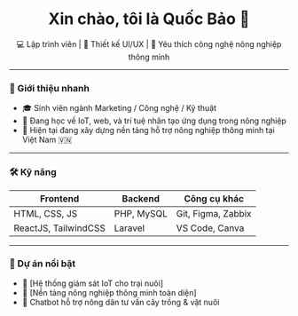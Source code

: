 <h1 align="center">Xin chào, tôi là Quốc Bảo 👋</h1>

<p align="center">
  💻 Lập trình viên | 🎨 Thiết kế UI/UX | 🌱 Yêu thích công nghệ nông nghiệp thông minh
</p>

---

### 📌 Giới thiệu nhanh
- 🎓 Sinh viên ngành Marketing / Công nghệ / Kỹ thuật
- 🧠 Đang học về IoT, web, và trí tuệ nhân tạo ứng dụng trong nông nghiệp
- 📍 Hiện tại đang xây dựng nền tảng hỗ trợ nông nghiệp thông minh tại Việt Nam 🇻🇳

---

### 🛠️ Kỹ năng
| Frontend | Backend | Công cụ khác |
|----------|---------|--------------|
| HTML, CSS, JS | PHP, MySQL | Git, Figma, Zabbix |
| ReactJS, TailwindCSS | Laravel | VS Code, Canva |

---

### 🚀 Dự án nổi bật
- 🔧 [Hệ thống giám sát IoT cho trại nuôi]
- 🌿 [Nền tảng nông nghiệp thông minh toàn diện]
- 💬 Chatbot hỗ trợ nông dân tư vấn cây trồng & vật nuôi
